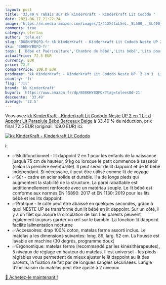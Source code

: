 ```yaml
---
layout: post
title: '33.49 % rabais sur kk KinderKraft - Kinderkraft Lit Cododo '
date: 2021-06-17 21:22:24
image: 'https://m.media-amazon.com/images/I/412X4txL5eL._SL500_._SL400_.jpg'
comments: true
category: ofertas
author: 'tole.es'
slug: 'B08KHYBQFQ-fr kk KinderKraft - Kinderkraft Lit Cododo Neste UP 2 en 1...'
sku: 'B08KHYBQFQ-fr'
tags: [ 'Bébé et Puériculture','Chambre de bébé','Lits bébé','Lits pour nourrissons et enfants en bas âge','Mobilier','kk kinderkraft', ]
actualPrice: 72.5 EUR
currency: EUR
price: 72.5
comparePrice: 109.0 EUR
prodname: 'kk KinderKraft - Kinderkraft Lit Cododo Neste UP  2 en 1  Lit d Appoint  Lit Parapluie Bébé  Berceaux  Beige'
country: 'fr'
flag: '🇫🇷'
brand: 'kk KinderKraft'
buyurl: 'https://www.amazon.fr/dp/B08KHYBQFQ/?tag=tolees0d-21'
descuento: '33.49'
average: '72.5'
---
```


Vous avez [kk KinderKraft - Kinderkraft Lit Cododo Neste UP  2 en 1  Lit d Appoint  Lit Parapluie Bébé  Berceaux  Beige](https://www.amazon.fr/dp/B08KHYBQFQ/?tag=tolees0d-21)  à  33.49 % de réduction, prix final  72.5 EUR (original: 109.0 EUR) ici:

[![kk KinderKraft - Kinderkraft Lit Cododo ](https://m.media-amazon.com/images/I/412X4txL5eL._SL500_._SL400_.jpg)](https://www.amazon.fr/dp/B08KHYBQFQ/?tag=tolees0d-21)

ℹ️:

- ✅Multifonctionnel - lit dappoint 2 en 1 pour les enfants de la naissance jusquà 75 cm de hauteur, 9 kg ou lorsque le petit commence à sasseoir (selon la première éventualité). Il peut servir de lit dappoint et de lit bébé indépendant. Si nécessaire, il peut être utilisé comme lit de voyage
- ✅Sûr - cadre en acier solide et durable. Il a de longs pieds qui augmentent la stabilité de la structure. La paroi rabattable est additionnellement renforcée avec un matériau souple. Le lit bébé est conforme aux normes EN 16890: 2017 et EN 1130: 2019 pour les lits bébé et les lits dappoint
- ✅Pratique - le côté peut être abaissé en quelques secondes, grâce à quoi NESTE UP se transforme dun lit bébé en lit dappoint. Sur un côté, il y a un filet qui assure la circulation de lair. Les parents peuvent également toujours garder un œil sur le bambin. La fonction lit dappoint facilite lalimentation nocturne
- ✅Accessoires: drap 100% coton, matelas ferme assorti inclus. Le matelas a les dimensions suivantes: long. 89, larg. 52 cm. La housse est lavable en machine (30 degrés, programme doux)
- ✅Ergonomique: matelas ferme (recommandé par les kinésithérapeutes), 5 niveaux de réglage en hauteur du matelas. Il est universel - les pieds réglables vous permettent de mieux ajuster le lit dappoint au lit des parents, la fixation se fait par de longues sangles sécurisées. Langle d’inclinaison du matelas peut être ajusté à 2 niveaux

[🛒 Achetez-le maintenant!!](https://www.amazon.fr/dp/B08KHYBQFQ/?tag=tolees0d-21)
